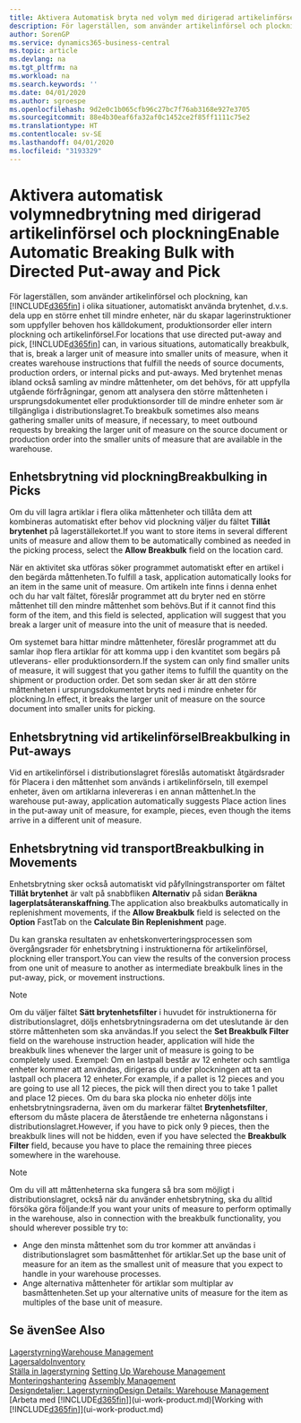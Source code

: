 ```yaml
---
title: Aktivera Automatisk bryta ned volym med dirigerad artikelinförsel och plockning | Microsoft Docs
description: För lagerställen, som använder artikelinförsel och plockning, kan du dela upp en större enhet till mindre enheter, när du skapar lagerinstruktioner som uppfyller behoven hos källdokument, produktionsorder eller intern plockning och artikelinförsel.
author: SorenGP
ms.service: dynamics365-business-central
ms.topic: article
ms.devlang: na
ms.tgt_pltfrm: na
ms.workload: na
ms.search.keywords: ''
ms.date: 04/01/2020
ms.author: sgroespe
ms.openlocfilehash: 9d2e0c1b065cfb96c27bc7f76ab3168e927e3705
ms.sourcegitcommit: 88e4b30eaf6fa32af0c1452ce2f85ff1111c75e2
ms.translationtype: HT
ms.contentlocale: sv-SE
ms.lasthandoff: 04/01/2020
ms.locfileid: "3193329"
---
```

# <a name="enable-automatic-breaking-bulk-with-directed-put-away-and-pick"></a><span data-ttu-id="68e87-103">Aktivera automatisk volymnedbrytning med dirigerad artikelinförsel och plockning</span><span class="sxs-lookup"><span data-stu-id="68e87-103">Enable Automatic Breaking Bulk with Directed Put-away and Pick</span></span>
<span data-ttu-id="68e87-104">För lagerställen, som använder artikelinförsel och plockning, kan [!INCLUDE[d365fin](includes/d365fin_md.md)] i olika situationer, automatiskt använda brytenhet, d.v.s. dela upp en större enhet till mindre enheter, när du skapar lagerinstruktioner som uppfyller behoven hos källdokument, produktionsorder eller intern plockning och artikelinförsel.</span><span class="sxs-lookup"><span data-stu-id="68e87-104">For locations that use directed put-away and pick, [!INCLUDE[d365fin](includes/d365fin_md.md)] can, in various situations, automatically breakbulk, that is, break a larger unit of measure into smaller units of measure, when it creates warehouse instructions that fulfill the needs of source documents, production orders, or internal picks and put-aways.</span></span> <span data-ttu-id="68e87-105">Med brytenhet menas ibland också samling av mindre måttenheter, om det behövs, för att uppfylla utgående förfrågningar, genom att analysera den större måttenheten i ursprungsdokumentet eller produktionsorder till de mindre enheter som är tillgängliga i distributionslagret.</span><span class="sxs-lookup"><span data-stu-id="68e87-105">To breakbulk sometimes also means gathering smaller units of measure, if necessary, to meet outbound requests by breaking the larger unit of measure on the source document or production order into the smaller units of measure that are available in the warehouse.</span></span>   

## <a name="breakbulking-in-picks"></a><span data-ttu-id="68e87-106">Enhetsbrytning vid plockning</span><span class="sxs-lookup"><span data-stu-id="68e87-106">Breakbulking in Picks</span></span>  
<span data-ttu-id="68e87-107">Om du vill lagra artiklar i flera olika måttenheter och tillåta dem att kombineras automatiskt efter behov vid plockning väljer du fältet **Tillåt brytenhet** på lagerställekortet.</span><span class="sxs-lookup"><span data-stu-id="68e87-107">If you want to store items in several different units of measure and allow them to be automatically combined as needed in the picking process, select the **Allow Breakbulk** field on the location card.</span></span>  

<span data-ttu-id="68e87-108">När en aktivitet ska utföras söker programmet automatiskt efter en artikel i den begärda måttenheten.</span><span class="sxs-lookup"><span data-stu-id="68e87-108">To fulfill a task, application automatically looks for an item in the same unit of measure.</span></span> <span data-ttu-id="68e87-109">Om artikeln inte finns i denna enhet och du har valt fältet, föreslår programmet att du bryter ned en större måttenhet till den mindre måttenhet som behövs.</span><span class="sxs-lookup"><span data-stu-id="68e87-109">But if it cannot find this form of the item, and this field is selected, application will suggest that you break a larger unit of measure into the unit of measure that is needed.</span></span>  

<span data-ttu-id="68e87-110">Om systemet bara hittar mindre måttenheter, föreslår programmet att du samlar ihop flera artiklar för att komma upp i den kvantitet som begärs på utleverans- eller produktionsordern.</span><span class="sxs-lookup"><span data-stu-id="68e87-110">If the system can only find smaller units of measure, it will suggest that you gather items to fulfill the quantity on the shipment or production order.</span></span> <span data-ttu-id="68e87-111">Det som sedan sker är att den större måttenheten i ursprungsdokumentet bryts ned i mindre enheter för plockning.</span><span class="sxs-lookup"><span data-stu-id="68e87-111">In effect, it breaks the larger unit of measure on the source document into smaller units for picking.</span></span>  

## <a name="breakbulking-in-put-aways"></a><span data-ttu-id="68e87-112">Enhetsbrytning vid artikelinförsel</span><span class="sxs-lookup"><span data-stu-id="68e87-112">Breakbulking in Put-aways</span></span>  
<span data-ttu-id="68e87-113">Vid en artikelinförsel i distributionslagret föreslås automatiskt åtgärdsrader för Placera i den måttenhet som används i artikelinförseln, till exempel enheter, även om artiklarna inlevereras i en annan måttenhet.</span><span class="sxs-lookup"><span data-stu-id="68e87-113">In the warehouse put-away, application automatically suggests Place action lines in the put-away unit of measure, for example, pieces, even though the items arrive in a different unit of measure.</span></span>  

## <a name="breakbulking-in-movements"></a><span data-ttu-id="68e87-114">Enhetsbrytning vid transport</span><span class="sxs-lookup"><span data-stu-id="68e87-114">Breakbulking in Movements</span></span>  
<span data-ttu-id="68e87-115">Enhetsbrytning sker också automatiskt vid påfyllningstransporter om fältet **Tillåt brytenhet** är valt på snabbfliken **Alternativ** på sidan **Beräkna lagerplatsåteranskaffning**.</span><span class="sxs-lookup"><span data-stu-id="68e87-115">The application also breakbulks automatically in replenishment movements, if the **Allow Breakbulk** field is selected on the **Option** FastTab on the **Calculate Bin Replenishment** page.</span></span>  

<span data-ttu-id="68e87-116">Du kan granska resultaten av enhetskonverteringsprocessen som övergångsrader för enhetsbrytning i instruktionerna för artikelinförsel, plockning eller transport.</span><span class="sxs-lookup"><span data-stu-id="68e87-116">You can view the results of the conversion process from one unit of measure to another as intermediate breakbulk lines in the put-away, pick, or movement instructions.</span></span>  

> [!NOTE]  
>  <span data-ttu-id="68e87-117">Om du väljer fältet **Sätt brytenhetsfilter** i huvudet för instruktionerna för distributionslagret, döljs enhetsbrytningsraderna om det uteslutande är den större måttenheten som ska användas.</span><span class="sxs-lookup"><span data-stu-id="68e87-117">If you select the **Set Breakbulk Filter** field on the warehouse instruction header, application will hide the breakbulk lines whenever the larger unit of measure is going to be completely used.</span></span> <span data-ttu-id="68e87-118">Exempel: Om en lastpall består av 12 enheter och samtliga enheter kommer att användas, dirigeras du under plockningen att ta en lastpall och placera 12 enheter.</span><span class="sxs-lookup"><span data-stu-id="68e87-118">For example, if a pallet is 12 pieces and you are going to use all 12 pieces, the pick will then direct you to take 1 pallet and place 12 pieces.</span></span> <span data-ttu-id="68e87-119">Om du bara ska plocka nio enheter döljs inte enhetsbrytningsraderna, även om du markerar fältet **Brytenhetsfilter**, eftersom du måste placera de återstående tre enheterna någonstans i distributionslagret.</span><span class="sxs-lookup"><span data-stu-id="68e87-119">However, if you have to pick only 9 pieces, then the breakbulk lines will not be hidden, even if you have selected the **Breakbulk Filter** field, because you have to place the remaining three pieces somewhere in the warehouse.</span></span>  

> [!NOTE]  
>  <span data-ttu-id="68e87-120">Om du vill att måttenheterna ska fungera så bra som möjligt i distributionslagret, också när du använder enhetsbrytning, ska du alltid försöka göra följande:</span><span class="sxs-lookup"><span data-stu-id="68e87-120">If you want your units of measure to perform optimally in the warehouse, also in connection with the breakbulk functionality, you should wherever possible try to:</span></span>  
>   
> - <span data-ttu-id="68e87-121">Ange den minsta måttenhet som du tror kommer att användas i distributionslagret som basmåttenhet för artiklar.</span><span class="sxs-lookup"><span data-stu-id="68e87-121">Set up the base unit of measure for an item as the smallest unit of measure that you expect to handle in your warehouse processes.</span></span>  
> - <span data-ttu-id="68e87-122">Ange alternativa måttenheter för artiklar som multiplar av basmåttenheten.</span><span class="sxs-lookup"><span data-stu-id="68e87-122">Set up your alternative units of measure for the item as multiples of the base unit of measure.</span></span>  

## <a name="see-also"></a><span data-ttu-id="68e87-123">Se även</span><span class="sxs-lookup"><span data-stu-id="68e87-123">See Also</span></span>  
[<span data-ttu-id="68e87-124">Lagerstyrning</span><span class="sxs-lookup"><span data-stu-id="68e87-124">Warehouse Management</span></span>](warehouse-manage-warehouse.md)  
[<span data-ttu-id="68e87-125">Lagersaldo</span><span class="sxs-lookup"><span data-stu-id="68e87-125">Inventory</span></span>](inventory-manage-inventory.md)  
<span data-ttu-id="68e87-126">[Ställa in lagerstyrning](warehouse-setup-warehouse.md)   </span><span class="sxs-lookup"><span data-stu-id="68e87-126">[Setting Up Warehouse Management](warehouse-setup-warehouse.md)   </span></span>  
<span data-ttu-id="68e87-127">[Monteringshantering](assembly-assemble-items.md)  </span><span class="sxs-lookup"><span data-stu-id="68e87-127">[Assembly Management](assembly-assemble-items.md)  </span></span>  
[<span data-ttu-id="68e87-128">Designdetaljer: Lagerstyrning</span><span class="sxs-lookup"><span data-stu-id="68e87-128">Design Details: Warehouse Management</span></span>](design-details-warehouse-management.md)  
<span data-ttu-id="68e87-129">[Arbeta med [!INCLUDE[d365fin](includes/d365fin_md.md)]](ui-work-product.md)</span><span class="sxs-lookup"><span data-stu-id="68e87-129">[Working with [!INCLUDE[d365fin](includes/d365fin_md.md)]](ui-work-product.md)</span></span>  
